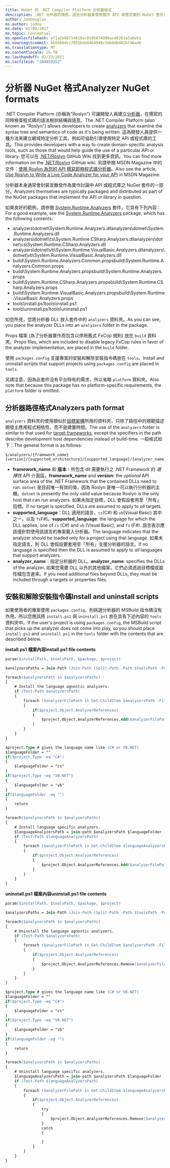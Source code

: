 ```yaml
---
title: NuGet 的 .NET Compiler Platform 分析器格式
description: .NET 分析器的慣例，這些分析器會使用實作 API 或程式庫的 NuGet 套件來封裝與散發。
author: JonDouglas
ms.author: jodou
ms.date: 01/09/2017
ms.topic: conceptual
ms.openlocfilehash: ef1a2e68714618ac0195874996acd8263a3a6eb1
ms.sourcegitcommit: bb9560dcc7055bde84b4940c5eb0db402bf46a48
ms.translationtype: MT
ms.contentlocale: zh-TW
ms.lasthandoff: 03/23/2021
ms.locfileid: "104859352"
---
```

# <a name="analyzer-nuget-formats"></a><span data-ttu-id="81c0b-103">分析器 NuGet 格式</span><span class="sxs-lookup"><span data-stu-id="81c0b-103">Analyzer NuGet formats</span></span>

<span data-ttu-id="81c0b-104">.NET Compiler Platform (亦稱為"Roslyn") 可讓開發人員建立[分析器](https://github.com/dotnet/roslyn/blob/main/docs/wiki/How-To-Write-a-C%23-Analyzer-and-Code-Fix.md)，在撰寫的同時檢查程式碼的語法樹狀結構與語意。</span><span class="sxs-lookup"><span data-stu-id="81c0b-104">The .NET Compiler Platform (also known as "Roslyn") allows developers to create [analyzers](https://github.com/dotnet/roslyn/blob/main/docs/wiki/How-To-Write-a-C%23-Analyzer-and-Code-Fix.md) that examine the syntax tree and semantics of code as it's being written.</span></span> <span data-ttu-id="81c0b-105">這為開發人員提供一種方法來建立網域特定分析工具，例如可協助引導使用特定 API 或程式庫的工具。</span><span class="sxs-lookup"><span data-stu-id="81c0b-105">This provides developers with a way to create domain-specific analysis tools, such as those that would help guide the use of a particular API or library.</span></span> <span data-ttu-id="81c0b-106">您可以在 [.NET/Roslyn](https://github.com/dotnet/roslyn/wiki) GitHub Wiki 找到更多資訊。</span><span class="sxs-lookup"><span data-stu-id="81c0b-106">You can find more information on the [.NET/Roslyn](https://github.com/dotnet/roslyn/wiki) GitHub wiki.</span></span> <span data-ttu-id="81c0b-107">另請參閱 MSDN Magazine 中的文件：[使用 Roslyn 為您的 API 撰寫即時程式碼分析器](/archive/msdn-magazine/2014/special-issue/csharp-and-visual-basic-use-roslyn-to-write-a-live-code-analyzer-for-your-api)。</span><span class="sxs-lookup"><span data-stu-id="81c0b-107">Also see the article, [Use Roslyn to Write a Live Code Analyzer for your API](/archive/msdn-magazine/2014/special-issue/csharp-and-visual-basic-use-roslyn-to-write-a-live-code-analyzer-for-your-api) in MSDN Magazine.</span></span>

<span data-ttu-id="81c0b-108">分析器本身通常會封裝並散發作為實作討論中 API 或程式庫之 NuGet 套件的一部分。</span><span class="sxs-lookup"><span data-stu-id="81c0b-108">Analyzers themselves are typically packaged and distributed as part of the NuGet packages that implement the API or library in question.</span></span>

<span data-ttu-id="81c0b-109">如果良好的範例，請參閱 [System.Runtime.Analyzers](https://www.nuget.org/packages/System.Runtime.Analyzers) 套件，它具有下列內容：</span><span class="sxs-lookup"><span data-stu-id="81c0b-109">For a good example, see the [System.Runtime.Analyzers](https://www.nuget.org/packages/System.Runtime.Analyzers) package, which has the following contents:</span></span>

- <span data-ttu-id="81c0b-110">analyzers\dotnet\System.Runtime.Analyzers.dll</span><span class="sxs-lookup"><span data-stu-id="81c0b-110">analyzers\dotnet\System.Runtime.Analyzers.dll</span></span>
- <span data-ttu-id="81c0b-111">analyzers\dotnet\cs\System.Runtime.CSharp.Analyzers.dll</span><span class="sxs-lookup"><span data-stu-id="81c0b-111">analyzers\dotnet\cs\System.Runtime.CSharp.Analyzers.dll</span></span>
- <span data-ttu-id="81c0b-112">analyzers\dotnet\vb\System.Runtime.VisualBasic.Analyzers.dll</span><span class="sxs-lookup"><span data-stu-id="81c0b-112">analyzers\dotnet\vb\System.Runtime.VisualBasic.Analyzers.dll</span></span>
- <span data-ttu-id="81c0b-113">build\System.Runtime.Analyzers.Common.props</span><span class="sxs-lookup"><span data-stu-id="81c0b-113">build\System.Runtime.Analyzers.Common.props</span></span>
- <span data-ttu-id="81c0b-114">build\System.Runtime.Analyzers.props</span><span class="sxs-lookup"><span data-stu-id="81c0b-114">build\System.Runtime.Analyzers.props</span></span>
- <span data-ttu-id="81c0b-115">build\System.Runtime.CSharp.Analyzers.props</span><span class="sxs-lookup"><span data-stu-id="81c0b-115">build\System.Runtime.CSharp.Analyzers.props</span></span>
- <span data-ttu-id="81c0b-116">build\System.Runtime.VisualBasic.Analyzers.props</span><span class="sxs-lookup"><span data-stu-id="81c0b-116">build\System.Runtime.VisualBasic.Analyzers.props</span></span>
- <span data-ttu-id="81c0b-117">tools\install.ps1</span><span class="sxs-lookup"><span data-stu-id="81c0b-117">tools\install.ps1</span></span>
- <span data-ttu-id="81c0b-118">tools\uninstall.ps1</span><span class="sxs-lookup"><span data-stu-id="81c0b-118">tools\uninstall.ps1</span></span>

<span data-ttu-id="81c0b-119">如您所見，您將分析器 DLL 放入套件中的 `analyzers` 資料夾。</span><span class="sxs-lookup"><span data-stu-id="81c0b-119">As you can see, you place the analyzer DLLs into an `analyzers` folder in the package.</span></span>

<span data-ttu-id="81c0b-120">Props 檔案 (為了分析器實作而包含以停用舊式 FxCop 規則) 放在 `build` 資料夾。</span><span class="sxs-lookup"><span data-stu-id="81c0b-120">Props files, which are included to disable legacy FxCop rules in favor of the analyzer implementation, are placed in the `build` folder.</span></span>

<span data-ttu-id="81c0b-121">使用 `packages.config` 支援專案的安裝和解除安裝指令碼放在 `tools`。</span><span class="sxs-lookup"><span data-stu-id="81c0b-121">Install and uninstall scripts that support projects using `packages.config` are placed in `tools`.</span></span>

<span data-ttu-id="81c0b-122">另請注意，因為此套件沒有平台特有的需求，所以省略 `platform` 資料夾。</span><span class="sxs-lookup"><span data-stu-id="81c0b-122">Also note that because this package has no platform-specific requirements, the `platform` folder is omitted.</span></span>


## <a name="analyzers-path-format"></a><span data-ttu-id="81c0b-123">分析器路徑格式</span><span class="sxs-lookup"><span data-stu-id="81c0b-123">Analyzers path format</span></span>

<span data-ttu-id="81c0b-124">`analyzers` 資料夾的使用類似於[目標架構](../create-packages/supporting-multiple-target-frameworks.md)所用的資料夾，只除了路徑中的規範描述開發主應用程式相依性，而不是建置時間。</span><span class="sxs-lookup"><span data-stu-id="81c0b-124">The use of the `analyzers` folder is similar to that used for [target frameworks](../create-packages/supporting-multiple-target-frameworks.md), except the specifiers in the path describe development host dependencies instead of build-time.</span></span> <span data-ttu-id="81c0b-125">一般格式如下：</span><span class="sxs-lookup"><span data-stu-id="81c0b-125">The general format is as follows:</span></span>

```
$/analyzers/{framework_name}{version}/{supported_architecture}/{supported_language}/{analyzer_name}.dll
```

- <span data-ttu-id="81c0b-126">**framework_name** 和 **版本**：所包含 dll 需要執行之 .NET Framework 的 *選擇性* API 介面區。</span><span class="sxs-lookup"><span data-stu-id="81c0b-126">**framework_name** and **version**: the *optional* API surface area of the .NET Framework that the contained DLLs need to run.</span></span> <span data-ttu-id="81c0b-127">`dotnet` 是目前唯一有效的值，因為 Roslyn 是唯一可以執行分析器的主機。</span><span class="sxs-lookup"><span data-stu-id="81c0b-127">`dotnet` is presently the only valid value because Roslyn is the only host that can run analyzers.</span></span> <span data-ttu-id="81c0b-128">如果未指定目標，DLL 會假設套用至「所有」目標。</span><span class="sxs-lookup"><span data-stu-id="81c0b-128">If no target is specified, DLLs are assumed to apply to *all* targets.</span></span>
- <span data-ttu-id="81c0b-129">**supported_language**：DLL 適用的語言，`cs`(C#) 和 `vb`(Visual Basic) 其中之一，以及 `fs`F#)。</span><span class="sxs-lookup"><span data-stu-id="81c0b-129">**supported_language**: the language for which the DLL applies, one of `cs` (C#) and `vb` (Visual Basic), and `fs` (F#).</span></span> <span data-ttu-id="81c0b-130">語言表示應該僅針對使用該語言的專案載入分析器。</span><span class="sxs-lookup"><span data-stu-id="81c0b-130">The language indicates that the analyzer should be loaded only for a project using that language.</span></span> <span data-ttu-id="81c0b-131">如果未指定語言，則 DLL 會假設要套用至「所有」支援分析器的語言。</span><span class="sxs-lookup"><span data-stu-id="81c0b-131">If no language is specified then the DLL is assumed to apply to *all* languages that support analyzers.</span></span>
- <span data-ttu-id="81c0b-132">**analyzer_name**：指定分析器的 DLL。</span><span class="sxs-lookup"><span data-stu-id="81c0b-132">**analyzer_name**: specifies the DLLs of the analyzer.</span></span> <span data-ttu-id="81c0b-133">如果您需要 DLL 以外的其他檔案，它們必須透過目標檔或屬性檔包含進來。</span><span class="sxs-lookup"><span data-stu-id="81c0b-133">If you need additional files beyond DLLs, they must be included through a targets or properties files.</span></span>


## <a name="install-and-uninstall-scripts"></a><span data-ttu-id="81c0b-134">安裝和解除安裝指令碼</span><span class="sxs-lookup"><span data-stu-id="81c0b-134">Install and uninstall scripts</span></span>

<span data-ttu-id="81c0b-135">如果使用者的專案使用 `packages.config`，則挑選分析器的 MSBuild 指令碼沒有作用，所以您應該將 `install.ps1` 與 `uninstall.ps1` 放在具有下述內容的 `tools` 資料夾中。</span><span class="sxs-lookup"><span data-stu-id="81c0b-135">If the user's project is using `packages.config`, the MSBuild script that picks up the analyzer does not come into play, so you should place `install.ps1` and `uninstall.ps1` in the `tools` folder with the contents that are described below.</span></span>

<span data-ttu-id="81c0b-136">**install.ps1 檔案內容**</span><span class="sxs-lookup"><span data-stu-id="81c0b-136">**install.ps1 file contents**</span></span>

```ps
param($installPath, $toolsPath, $package, $project)

$analyzersPaths = Join-Path (Join-Path (Split-Path -Path $toolsPath -Parent) "analyzers" ) * -Resolve

foreach($analyzersPath in $analyzersPaths)
{
    # Install the language agnostic analyzers.
    if (Test-Path $analyzersPath)
    {
        foreach ($analyzerFilePath in Get-ChildItem $analyzersPath -Filter *.dll)
        {
            if($project.Object.AnalyzerReferences)
            {
                $project.Object.AnalyzerReferences.Add($analyzerFilePath.FullName)
            }
        }
    }
}

$project.Type # gives the language name like (C# or VB.NET)
$languageFolder = ""
if($project.Type -eq "C#")
{
    $languageFolder = "cs"
}
if($project.Type -eq "VB.NET")
{
    $languageFolder = "vb"
}
if($languageFolder -eq "")
{
    return
}

foreach($analyzersPath in $analyzersPaths)
{
    # Install language specific analyzers.
    $languageAnalyzersPath = join-path $analyzersPath $languageFolder
    if (Test-Path $languageAnalyzersPath)
    {
        foreach ($analyzerFilePath in Get-ChildItem $languageAnalyzersPath -Filter *.dll)
        {
            if($project.Object.AnalyzerReferences)
            {
                $project.Object.AnalyzerReferences.Add($analyzerFilePath.FullName)
            }
        }
    }
}
```


<span data-ttu-id="81c0b-137">**uninstall.ps1 檔案內容**</span><span class="sxs-lookup"><span data-stu-id="81c0b-137">**uninstall.ps1 file contents**</span></span>

```ps
param($installPath, $toolsPath, $package, $project)

$analyzersPaths = Join-Path (Join-Path (Split-Path -Path $toolsPath -Parent) "analyzers" ) * -Resolve

foreach($analyzersPath in $analyzersPaths)
{
    # Uninstall the language agnostic analyzers.
    if (Test-Path $analyzersPath)
    {
        foreach ($analyzerFilePath in Get-ChildItem $analyzersPath -Filter *.dll)
        {
            if($project.Object.AnalyzerReferences)
            {
                $project.Object.AnalyzerReferences.Remove($analyzerFilePath.FullName)
            }
        }
    }
}

$project.Type # gives the language name like (C# or VB.NET)
$languageFolder = ""
if($project.Type -eq "C#")
{
    $languageFolder = "cs"
}
if($project.Type -eq "VB.NET")
{
    $languageFolder = "vb"
}
if($languageFolder -eq "")
{
    return
}

foreach($analyzersPath in $analyzersPaths)
{
    # Uninstall language specific analyzers.
    $languageAnalyzersPath = join-path $analyzersPath $languageFolder
    if (Test-Path $languageAnalyzersPath)
    {
        foreach ($analyzerFilePath in Get-ChildItem $languageAnalyzersPath -Filter *.dll)
        {
            if($project.Object.AnalyzerReferences)
            {
                try
                {
                    $project.Object.AnalyzerReferences.Remove($analyzerFilePath.FullName)
                }
                catch
                {

                }
            }
        }
    }
}
```
